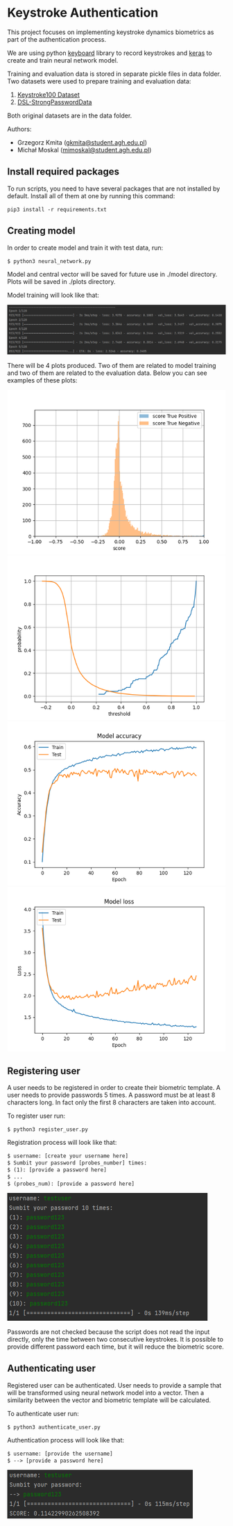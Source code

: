 # Keystroke Authentication

This project focuses on implementing keystroke dynamics biometrics as part of the authentication process.

We are using python [keyboard](https://pypi.org/project/keyboard/) library to record keystrokes and 
[keras](https://keras.io/) to create and train neural network model.

Training and evaluation data is stored in separate pickle files in data folder.
Two datasets were used to prepare training and evaluation data:
1. [Keystroke100 Dataset](http://personal.ie.cuhk.edu.hk/~ccloy/downloads_keystroke100.html)
2. [DSL-StrongPasswordData](http://www.cs.cmu.edu/~keystroke/)

Both original datasets are in the data folder.

Authors: 
- Grzegorz Kmita (gkmita@student.agh.edu.pl)
- Michał Moskal (mimoskal@student.agh.edu.pl)

## Install required packages

To run scripts, you need to have several packages that are not installed by default.
Install all of them at one by running this command:

```
pip3 install -r requirements.txt
```


## Creating model

In order to create model and train it with test data, run:

```
$ python3 neural_network.py
```

Model and central vector will be saved for future use in ./model directory.
Plots will be saved in ./plots directory.

Model training will look like that:

![Model training process](/screenshots/model_training.png)

There will be 4 plots produced. Two of them are related to model training and 
two of them are related to the evaluation data. Below you can see examples of these plots:

![True positive and true negative confidence](/plots/confidence_TP_TN.png)
![Threshold and probability](/plots/threshold_probability.png)
![Model accuracy](/plots/model_accuracy.png)
![Model loss](/plots/model_loss.png)

## Registering user

A user needs to be registered in order to create their biometric template. A user needs to provide passwords 5 times.
A password must be at least 8 characters long. In fact only the first 8 characters are taken into account.

To register user run:

```
$ python3 register_user.py
```

Registration process will look like that:

```
$ username: [create your username here]
$ Sumbit your password [probes_number] times:
$ (1): [provide a password here]
$ ...
$ (probes_num): [provide a password here]
```

![Registering user](./screenshots/registering_user.png)

Passwords are not checked because the script does not read the input directly, only the time between
two consecutive keystrokes. It is possible to provide different password each time, but it will reduce the
biometric score.


## Authenticating user

Registered user can be authenticated. User needs to provide a sample that will
be transformed using neural network model into a vector. Then a similarity between 
the vector and biometric template will be calculated.

To authenticate user run:

```
$ python3 authenticate_user.py
```

Authentication process will look like that:

```
$ username: [provide the username]
$ --> [provide a password here]
```

![Authenticating user](./screenshots/authenticating_user.png)